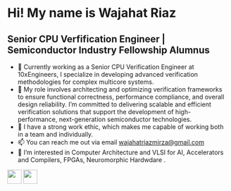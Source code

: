 Hi! My name is Wajahat Riaz
=====================================
Senior CPU Verfification Engineer | Semiconductor Industry Fellowship Alumnus
------------------------------------

- 👋 Currently working as a Senior CPU Verification Engineer at 10xEngineers, I specialize in developing advanced verification methodologies for complex multicore systems.  
- 👀 My role involves architecting and optimizing verification frameworks to ensure functional correctness, performance compliance, and overall design reliability. I’m committed to delivering scalable and efficient verification solutions that support the development of high-performance, next-generation semiconductor technologies.
- 🌱 I have a strong work ethic, which makes me capable of working both in a team and individually. 
 - 📫 You can reach me out via email wajahatriazmirza@gmail.com
- 👀 I’m interested in Computer Architecture and VLSI for AI, Accelerators and Compilers, FPGAs, Neuromorphic Hardwdare . 

<p align="left"> <a href="https://www.github.com/wajahatriaz" target="_blank" rel="noreferrer"><img src="https://raw.githubusercontent.com/danielcranney/readme-generator/main/public/icons/socials/github.svg" width="32" height="32" /></a> <a href="https://www.linkedin.com/in/wajahat-riaz" target="_blank" rel="noreferrer"><img src="https://raw.githubusercontent.com/danielcranney/readme-generator/main/public/icons/socials/linkedin.svg" width="32" height="32" /></a> 
 
